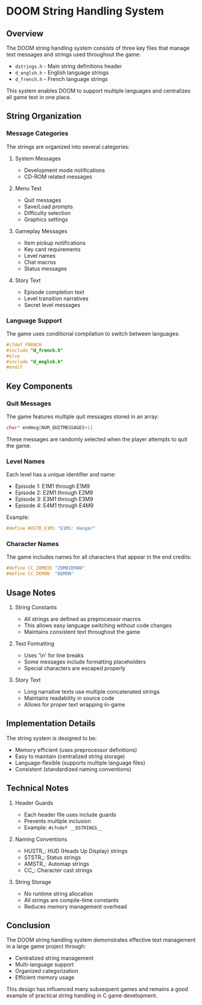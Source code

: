 # DOOM String Handling System

## Overview
The DOOM string handling system consists of three key files that manage text messages and strings used throughout the game:

- `dstrings.h` - Main string definitions header
- `d_englsh.h` - English language strings
- `d_french.h` - French language strings

This system enables DOOM to support multiple languages and centralizes all game text in one place.

## String Organization

### Message Categories
The strings are organized into several categories:

1. System Messages
   - Development mode notifications
   - CD-ROM related messages

2. Menu Text
   - Quit messages
   - Save/Load prompts
   - Difficulty selection
   - Graphics settings

3. Gameplay Messages
   - Item pickup notifications
   - Key card requirements
   - Level names
   - Chat macros
   - Status messages

4. Story Text
   - Episode completion text
   - Level transition narratives
   - Secret level messages

### Language Support
The game uses conditional compilation to switch between languages:
```c
#ifdef FRENCH
#include "d_french.h"
#else
#include "d_englsh.h"
#endif
```

## Key Components

### Quit Messages
The game features multiple quit messages stored in an array:
```c
char* endmsg[NUM_QUITMESSAGES+1]
```
These messages are randomly selected when the player attempts to quit the game.

### Level Names
Each level has a unique identifier and name:
- Episode 1: E1M1 through E1M9
- Episode 2: E2M1 through E2M9
- Episode 3: E3M1 through E3M9
- Episode 4: E4M1 through E4M9

Example:
```c
#define HUSTR_E1M1 "E1M1: Hangar"
```

### Character Names
The game includes names for all characters that appear in the end credits:
```c
#define CC_ZOMBIE "ZOMBIEMAN"
#define CC_DEMON  "DEMON"
```

## Usage Notes

1. String Constants
   - All strings are defined as preprocessor macros
   - This allows easy language switching without code changes
   - Maintains consistent text throughout the game

2. Text Formatting
   - Uses '\n' for line breaks
   - Some messages include formatting placeholders
   - Special characters are escaped properly

3. Story Text
   - Long narrative texts use multiple concatenated strings
   - Maintains readability in source code
   - Allows for proper text wrapping in-game

## Implementation Details

The string system is designed to be:
- Memory efficient (uses preprocessor definitions)
- Easy to maintain (centralized string storage)
- Language-flexible (supports multiple language files)
- Consistent (standardized naming conventions)

## Technical Notes

1. Header Guards
   - Each header file uses include guards
   - Prevents multiple inclusion
   - Example: `#ifndef __DSTRINGS__`

2. Naming Conventions
   - HUSTR_: HUD (Heads Up Display) strings
   - STSTR_: Status strings
   - AMSTR_: Automap strings
   - CC_: Character cast strings

3. String Storage
   - No runtime string allocation
   - All strings are compile-time constants
   - Reduces memory management overhead

## Conclusion

The DOOM string handling system demonstrates effective text management in a large game project through:
- Centralized string management
- Multi-language support
- Organized categorization
- Efficient memory usage

This design has influenced many subsequent games and remains a good example of practical string handling in C game development.
